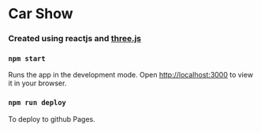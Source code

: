 # Car Show

### Created using reactjs and [three.js](https://threejs.org/)

### `npm start`

Runs the app in the development mode.
Open [http://localhost:3000](http://localhost:3000) to view it in your browser.

### `npm run deploy`

To deploy to github Pages.

